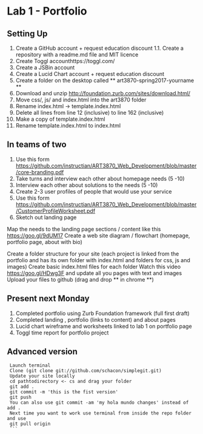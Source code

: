 # Lab 1 - Portfolio

## Setting Up
1. Create a GitHub account + request education discount
  1.1. Create a repository with a readme.md file and MIT licence
2. Create Toggl accounthttps://toggl.com/
3. Create a JSBin account
4. Create a Lucid Chart account + request education discount
5. Create a folder on the desktop called ** art3870-spring2017-yourname **
6. Download and unzip http://foundation.zurb.com/sites/download.html/
7. Move css/, js/ and index.html into the art3870 folder
8. Rename index.html -> template.index.html
9. Delete all lines from line 12 (inclusive) to line 162 (inclusive)
10. Make a copy of template.index.html
11. Rename template.index.html to index.html


## In teams of two
1. Use this form https://github.com/instructian/ART3870_Web_Development/blob/master/core-branding.pdf
1. Take turns and interview each other about homepage needs (5 -10)
2. Interview each other about solutions to the needs (5 -10)
3. Create 2-3 user profiles of people that would use your service
4. Use this form https://github.com/instructian/ART3870_Web_Development/blob/master/CustomerProfileWorksheet.pdf
5. Sketch out landing page


Map the needs to the landing page sections / content like this https://goo.gl/9dUM17
Create a web site diagram / flowchart (homepage, portfolio page, about with bio)

Create a folder structure for your site (each project is linked from the portfolio and has its own folder with index.html and folders for css, js and images)
Create basic index.html files for each folder
Watch this video https://goo.gl/HDwg3F  and update all you pages with text and images
Upload your files to github (drag and drop ** in chrome **)

## Present next Monday
1. Completed portfolio using Zurb Foundation framework (full first draft)
2. Completed landing , portfolio (links to content) and about pages
3. Lucid chart wireframe and worksheets linked to lab 1 on portfolio page
4. Toggl time report for portfolio project

## Advanced version
   ```
    Launch terminal
    Clone (git clone git://github.com/schacon/simplegit.git)
    Update your site locally
    cd pathtodirectory <- cs and drag your folder
    git add .
    git commit -m 'this is the fist version'
    git push
    You can also use git commit -am 'my hola mundo changes' instead of add .  
    Next time you want to work use terminal from inside the repo folder and use
    git pull origin
    ```
